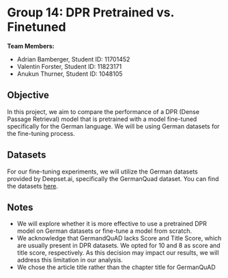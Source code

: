 # Group 14: DPR Pretrained vs. Finetuned

**Team Members:**
- Adrian Bamberger, Student ID: 11701452
- Valentin Forster, Student ID: 11823171
- Anukun Thurner, Student ID: 1048105

## Objective

In this project, we aim to compare the performance of a DPR (Dense Passage Retrieval) model that is pretrained with a model fine-tuned specifically for the German language. We will be using German datasets for the fine-tuning process.

## Datasets

For our fine-tuning experiments, we will utilize the German datasets provided by Deepset.ai, specifically the GermanQuad dataset. You can find the datasets [here](https://www.deepset.ai/germanquad).

## Notes

- We will explore whether it is more effective to use a pretrained DPR model on German datasets or fine-tune a model from scratch.
- We acknowledge that GermandQuAD lacks Score and Title Score, which are usually present in DPR datasets. We opted for 10 and 8 as score and title score, respectively. As this decision may impact our results, we will address this limitation in our analysis.
- We chose the article title rather than the chapter title for GermanQuAD

